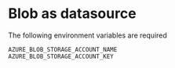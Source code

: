 # Blob as datasource

The following environment variables are required

```
AZURE_BLOB_STORAGE_ACCOUNT_NAME
AZURE_BLOB_STORAGE_ACCOUNT_KEY
```
